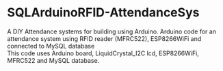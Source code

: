 # SQLArduinoRFID-AttendanceSys

A DIY Attendance systems for building using Arduino. 
Arduino code for an attendance system using RFID reader (MFRC522), ESP8266WiFi and connected to MySQL database <br>
This code uses Arduino board, LiquidCrystal_I2C lcd, ESP8266WiFi, MFRC522 and MySQL database.
